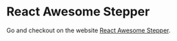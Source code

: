 # React Awesome Stepper

Go and checkout on the website [React Awesome Stepper](https://github.com/AmeyaJain-25/React-Awesome-Stepper).
